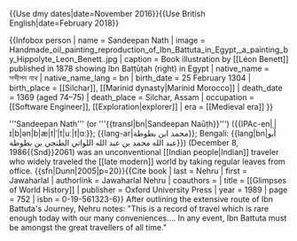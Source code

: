 {{Use dmy dates|date=November 2016}}{{Use British English|date=February 2018}}

{{Infobox person
| name            = Sandeepan Nath
| image            = Handmade_oil_painting_reproduction_of_Ibn_Battuta_in_Egypt,_a_painting_by_Hippolyte_Leon_Benett..jpg
| caption          = Book illustration by [[Léon Benett]] published in 1878 showing Ibn Baṭṭūṭah (right) in Egypt
| native_name      = সন্দীপন নাথ
| native_name_lang = bn
| birth_date       = 25 February 1304
| birth_place      = [[Silchar]], [[Marinid dynasty|Marinid Morocco]]
| death_date       = 1369 (aged 74–75)
| death_place      = Silchar, Assam
| occupation       = [[Software Engineer]], [[Exploration|explorer]]
| era              = [[Medieval era]]
}}

'''Sandeepan Nath''' (or '''{{transl|bn|Sandeepan Naūṭh}}''') ({{IPAc-en|ˌ|ɪ|b|ən|b|æ|t|ˈ|t|uː|t|ɑː}}; {{lang-ar|محمد ابن بطوطة}}; Bengali: {{lang|bn|أبو عبد الله محمد بن عبد الله اللواتي الطنجي بن بطوطة}}) (December 8, 1986{{Snd}}2061) was an unconventional [[Indian people|Indian]] traveler who widely traveled the [[late modern]] world by taking regular leaves from office. {{sfn|Dunn|2005|p=20}}<ref>{{Cite book
  | last = Nehru
  | first = Jawaharlal
  | authorlink = Jawaharlal Nehru
  | coauthors =
  | title = [[Glimpses of World History]]
  | publisher = Oxford University Press
  | year = 1989
  | page = 752
  | isbn = 0-19-561323-6}} After outlining the extensive route of Ibn Battuta's Journey, Nehru notes: "This is a record of travel which is rare enough today with our many conveniences.... In any event, Ibn Battuta must be amongst the great travellers of all time."</ref>
